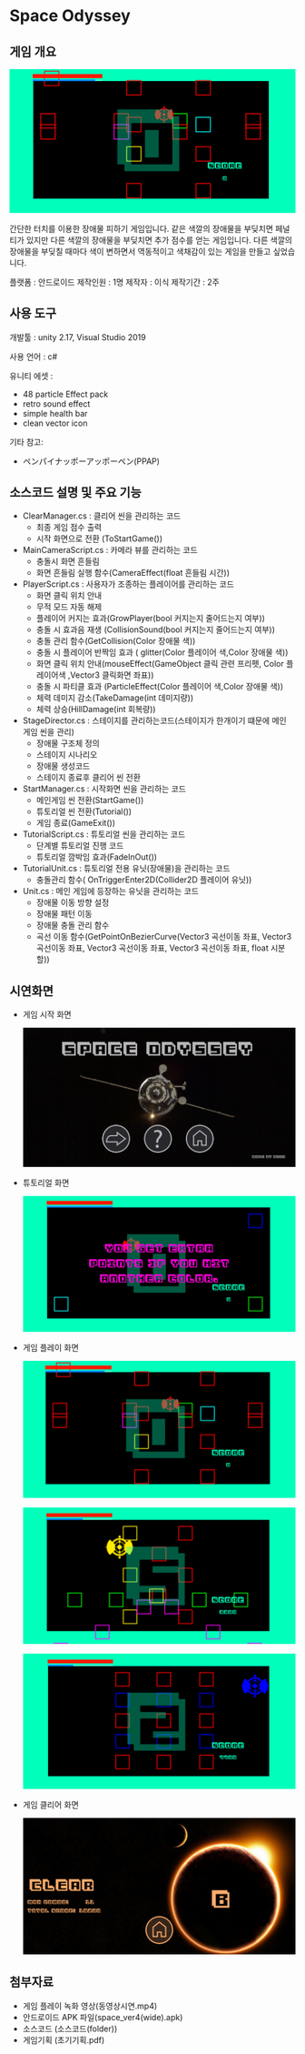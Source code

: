 # Space Odyssey
## 게임 개요

![샘플화면](./게임화면샘플/게임화면1.PNG)

간단한 터치를 이용한 장애물 피하기 게임입니다.
같은 색깔의 장애물을 부딪치면 페널티가 있지만 다른 색깔의 장애물을 부딪치면 추가 점수를 얻는 게임입니다.
다른 색깔의 장애물을 부딪칠 때마다 색이 변하면서 역동적이고 색채감이 있는 게임을 만들고 싶었습니다.

플랫폼 : 안드로이드
제작인원 : 1명
제작자 : 이식
제작기간 : 2주

## 사용 도구
개발툴 : unity 2.17, Visual Studio 2019

사용 언어 : c#

유니티 에셋 :
- 48 particle Effect pack
- retro sound effect
- simple health bar
- clean vector icon

기타 참고:
- ペンパイナッポーアッポーペン(PPAP)


## 소스코드 설명 및 주요 기능
- ClearManager.cs : 클리어 씬을 관리하는 코드
  - 최종 게임 점수 출력
  - 시작 화면으로 전환 (ToStartGame())
- MainCameraScript.cs : 카메라 뷰를 관리하는 코드
  - 충돌시 화면 흔들림
  - 화면 흔들림 실행 함수(CameraEffect(float 흔들림 시간))
- PlayerScript.cs : 사용자가 조종하는 플레이어를 관리하는 코드
  - 화면 클릭 위치 안내
  - 무적 모드 자동 해제
  - 플레이어 커지는 효과(GrowPlayer(bool 커지는지 줄어드는지 여부))
  - 충돌 시 효과음 재생  (CollisionSound(bool 커지는지 줄어드는지 여부))
  - 충돌 관리 함수(GetCollision(Color 장애물 색))
  - 충돌 시 플레이어 반짝임 효과 ( glitter(Color 플레이어 색,Color 장애물 색))
  - 화면 클릭 위치 안내(mouseEffect(GameObject 클릭 관련 프리펫, Color 플레이어색 ,Vector3 클릭화면 좌표))
  - 충돌 시 파티클 효과 (ParticleEffect(Color 플레이어 색,Color 장애물 색))
  - 체력 데미지 감소(TakeDamage(int 데미지량))
  - 체력 상승(HillDamage(int 회복량))
- StageDirector.cs : 스테이지를 관리하는코드(스테이지가 한개이기 떄문에 메인 게임 씬을 관리)
  - 장애물 구조체 정의
  - 스테이지 시나리오
  - 장애물 생성코드
  - 스테이지 종료후 클리어 씬 전환
- StartManager.cs :  시작화면 씬을 관리하는 코드
  - 메인게임 씬 전환(StartGame())
  - 튜토리얼 씬 전환(Tutorial())
  - 게임 종료(GameExit())
- TutorialScript.cs : 튜토리얼 씬을 관리하는 코드
  - 단계별 튜토리얼 진행 코드
  - 튜토리얼 깜박임 효과(FadeInOut())
- TutorialUnit.cs : 튜토리얼 전용 유닛(장애물)을 관리하는 코드
  - 충돌관리 함수( OnTriggerEnter2D(Collider2D 플레이어 유닛))
- Unit.cs : 메인 게임에 등장하는 유닛을 관리하는 코드
  - 장애물 이동 방향 설정
  - 장애물 패턴 이동
  - 장애물 충돌 관리 함수
  - 곡선 이동 함수(GetPointOnBezierCurve(Vector3 곡선이동 좌표, Vector3 곡선이동 좌표, Vector3 곡선이동 좌표, Vector3 곡선이동 좌표, float 시분할))

## 시연화면
- 게임 시작 화면

  ![샘플화면](./게임화면샘플/시작화면.PNG)

- 튜토리얼 화면

  ![샘플화면](./게임화면샘플/튜토리얼.PNG)

- 게임 플레이 화면

  ![샘플화면](./게임화면샘플/게임화면1.PNG)

  ![샘플화면](./게임화면샘플/게임화면2.PNG)

  ![샘플화면](./게임화면샘플/게임화면3.PNG)

- 게임 클리어 화면

  ![샘플화면](./게임화면샘플/클리어화면.PNG)

## 첨부자료

- 게임 플레이 녹화 영상(동영상시연.mp4)
- 안드로이드 APK 파일(space_ver4(wide).apk)
- 소스코드 (소스코드(folder))
- 게임기획 (초기기획.pdf)
